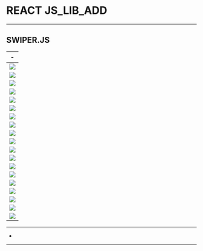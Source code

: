 # REACT JS_LIB_ADD

---
SWIPER.JS
---

|-|
|-|
|<img src="./IMG/SWIPER/1.png" />|
|<img src="./IMG/SWIPER/2.png" />|
|<img src="./IMG/SWIPER/3.png" />|
|<img src="./IMG/SWIPER/4.png" />|
|<img src="./IMG/SWIPER/5.png" />|
|<img src="./IMG/SWIPER/6.png" />|
|<img src="./IMG/SWIPER/7.png" />|
|<img src="./IMG/SWIPER/8.png" />|
|<img src="./IMG/SWIPER/9.png" />|
|<img src="./IMG/SWIPER/10.png" />|
|<img src="./IMG/SWIPER/11.png" />|
|<img src="./IMG/SWIPER/12.png" />|
|<img src="./IMG/SWIPER/13.png" />|
|<img src="./IMG/SWIPER/14.png" />|
|<img src="./IMG/SWIPER/15.png" />|
|<img src="./IMG/SWIPER/16.png" />|
|<img src="./IMG/SWIPER/17.png" />|
|<img src="./IMG/SWIPER/18.png" />|
|<img src="./IMG/SWIPER/19.png" />|



---
-
---
